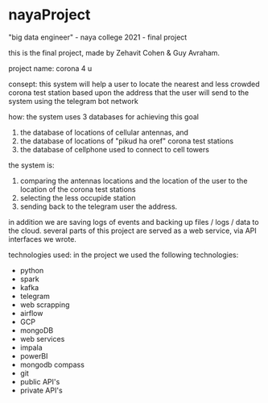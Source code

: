 # nayaProject
"big data engineer" - naya college 2021 - final project

this is the final project, made by Zehavit Cohen & Guy Avraham.

project name:
corona 4 u

consept:
this system will help a user to locate the nearest and less crowded corona test station 
based upon the address that the user will send to the system using the telegram bot network

how:
the system uses 3 databases for achieving this goal
1. the database of locations of cellular antennas, and
2. the database of locations of "pikud ha oref" corona test stations
3. the database of cellphone used to connect to cell towers

the system is:
1. comparing the antennas locations and the location of the user to the location of the corona test stations 
2. selecting the less occupide station 
3. sending back to the telegram user the address.

in addition we are saving logs of events and backing up files / logs / data to the cloud.
several parts of this project are served as a web service, via API interfaces we wrote.


technologies used:
in the project we used the following technologies:
* python
* spark
* kafka
* telegram
* web scrapping
* airflow
* GCP
* mongoDB
* web services
* impala
* powerBI
* mongodb compass
* git
* public API's 
* private API's




